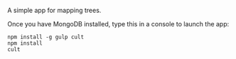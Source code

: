 A simple app for mapping trees.

Once you have MongoDB installed,
type this in a console to launch the app:

    npm install -g gulp cult
    npm install
    cult
